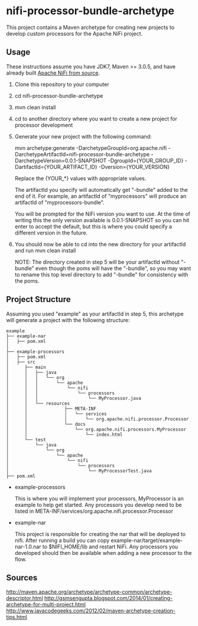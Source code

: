 nifi-processor-bundle-archetype
=================

This project contains a Maven archetype for creating new projects to develop
custom processors for the Apache NiFi project.

## Usage

These instructions assume you have JDK7, Maven >= 3.0.5, and have already built [Apache NiFi from
source](https://nifi.incubator.apache.org/development/quickstart.html).

1. Clone this repository to your computer

2. cd nifi-processor-bundle-archetype

3. mvn clean install

4. cd to another directory where you want to create a new project for processor development

5. Generate your new project with the following command:

    mvn archetype:generate -DarchetypeGroupId=org.apache.nifi -DarchetypeArtifactId=nifi-processor-bundle-archetype -DarchetypeVersion=0.0.1-SNAPSHOT -DgroupId={YOUR_GROUP_ID} -DartifactId={YOUR_ARTIFACT_ID} -Dversion={YOUR_VERSION}

    Replace the {YOUR_*} values with appropriate values.
    
    The artifactId you specify will automatically get "-bundle" added to the end of it. For example, 
    an artifactId of "myprocessors" will produce an artifactId of "myprocessors-bundle".
    
    You will be prompted for the NiFi version you want to use. At the time of writing this the only
    version available is 0.0.1-SNAPSHOT so you can hit enter to accept the default, but this is where
    you could specify a different version in the future.

6. You should now be able to cd into the new directory for your artifactId and run mvn clean install

    NOTE: The directory created in step 5 will be your artifactId without "-bundle" even though the poms 
    will have the "-bundle", so you may want to rename this top level directory to add "-bundle" for 
    consistency with the poms.

## Project Structure

Assuming you used "example" as your artifactId in step 5, this archetype will generate a project with 
the following structure:

    example
    ├── example-nar
    │   ├── pom.xml
    │   
    ├── example-processors
    │   ├── pom.xml
    │   ├── src
    │      ├── main
    │      │   ├── java
    │      │   │   └── org
    │      │   │       └── apache
    │      │   │           └── nifi
    │      │   │               └── processors
    │      │   │                   └── MyProcessor.java
    │      │   └── resources
    │      │              ├── META-INF
    │      │              │   └── services
    │      │              │       └── org.apache.nifi.processor.Processor
    │      │              └── docs
    │      │                  └── org.apache.nifi.processors.MyProcessor
    │      │                      └── index.html
    │      └── test
    │          └── java
    │              └── org
    │                  └── apache
    │                      └── nifi
    │                          └── processors
    │                              └── MyProcessorTest.java
    ├── pom.xml

* example-processors 
    
    This is where you will implement your processors, MyProcessor is an example to help get started. Any 
    processors you develop need to be listed in META-INF/services/org.apache.nifi.processor.Processor

* example-nar 

    This project is responsible for creating the nar that will be deployed to nifi. After running a build 
    you can copy example-nar/target/example-nar-1.0.nar to $NIFI_HOME/lib and restart NiFi. Any processors 
    you developed should then be available when adding a new processor to the flow.
    
## Sources

http://maven.apache.org/archetype/archetype-common/archetype-descriptor.html
http://gsmsengupta.blogspot.com/2014/01/creating-archetype-for-multi-project.html
http://www.javacodegeeks.com/2012/02/maven-archetype-creation-tips.html